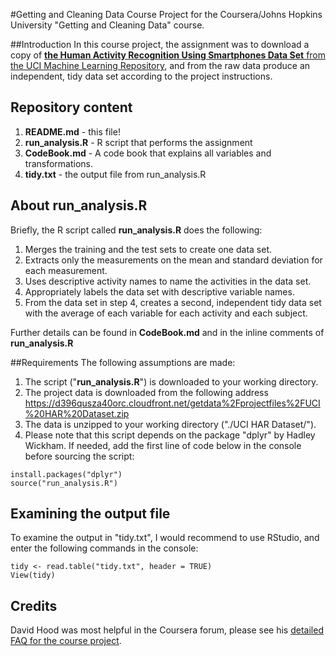 #Getting and Cleaning Data
Course Project for the Coursera/Johns Hopkins University "Getting and Cleaning Data" course.

##Introduction
In this course project, the assignment was to download a copy of [**the  Human Activity Recognition Using Smartphones Data Set**  from the UCI Machine Learning Repository](http://archive.ics.uci.edu/ml/datasets/Human+Activity+Recognition+Using+Smartphones), and from the raw data produce an independent, tidy data set according to the project instructions.

## Repository content
1. **README.md** - this file!
2. **run_analysis.R** - R script that performs the assignment
3. **CodeBook.md** - A code book that explains all variables and transformations.
4. **tidy.txt** - the output file from run_analysis.R

## About run_analysis.R
Briefly, the R script called **run_analysis.R** does the following:

 1. Merges the training and the test sets to create one data set.
 2. Extracts only the measurements on the mean and standard deviation for each measurement.
 3. Uses descriptive activity names to name the activities in the data set.
 4. Appropriately labels the data set with descriptive variable names.
 5. From the data set in step 4, creates a second, independent tidy data set with the average of each variable for each activity and each subject.

Further details can be found in **CodeBook.md** and in the inline comments of **run_analysis.R**

##Requirements
The following assumptions are made:

 1. The script ("**run_analysis.R**") is downloaded to your working directory.
 2. The project data is downloaded from the following address https://d396qusza40orc.cloudfront.net/getdata%2Fprojectfiles%2FUCI%20HAR%20Dataset.zip
 3. The data is unzipped to your working directory ("./UCI HAR Dataset/").
 4. Please note that this script depends on the package "dplyr" by Hadley Wickham. If needed, add the first line of code below in the console before sourcing the script:

```
install.packages("dplyr")
source("run_analysis.R")
```

## Examining the output file
To examine the output in "tidy.txt", I would recommend to use RStudio, and enter the following commands in the console:

```
tidy <- read.table("tidy.txt", header = TRUE)
View(tidy)
```

## Credits
David Hood was most helpful in the Coursera forum, please see his [detailed FAQ for the course project](https://class.coursera.org/getdata-031/forum/thread?thread_id=28%29).